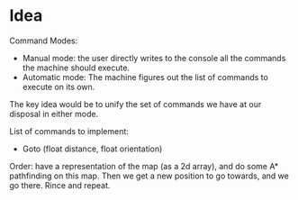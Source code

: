 # Idea

Command Modes:
- Manual mode: the user directly writes to
the console all the commands the machine 
should execute.
- Automatic mode: The machine figures out the
list of commands to execute on its own.

The key idea would be to unify the set of 
commands we have at our disposal in either
mode. 

List of commands to implement:
- Goto (float distance, float orientation)


Order:
have a representation of the map (as a 2d
array), and do some A* pathfinding on this map.
Then we get a new position to go towards, and
we go there. Rince and repeat.


